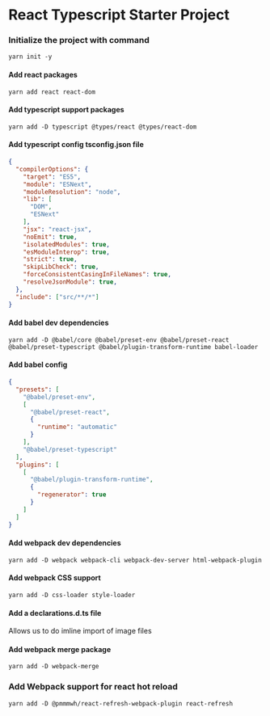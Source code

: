 # React Typescript Starter Project

### Initialize the project with command

```
yarn init -y
```

#### Add react packages
```
yarn add react react-dom
```


#### Add typescript support packages
```
yarn add -D typescript @types/react @types/react-dom
```

#### Add typescript config tsconfig.json file
```json
{
  "compilerOptions": {
    "target": "ES5",
    "module": "ESNext",
    "moduleResolution": "node",
    "lib": [
      "DOM",
      "ESNext"
    ],
    "jsx": "react-jsx",
    "noEmit": true,
    "isolatedModules": true,
    "esModuleInterop": true,
    "strict": true,
    "skipLibCheck": true,
    "forceConsistentCasingInFileNames": true,
    "resolveJsonModule": true,
  },
  "include": ["src/**/*"]
}
```
#### Add babel dev dependencies
```
yarn add -D @babel/core @babel/preset-env @babel/preset-react @babel/preset-typescript @babel/plugin-transform-runtime babel-loader
```

#### Add babel config
```json
{
  "presets": [
    "@babel/preset-env",
    [
      "@babel/preset-react",
      {
        "runtime": "automatic"
      }
    ],
    "@babel/preset-typescript"
  ],
  "plugins": [
    [
      "@babel/plugin-transform-runtime",
      {
        "regenerator": true
      }
    ]
  ]
}
```
#### Add webpack dev dependencies
```
yarn add -D webpack webpack-cli webpack-dev-server html-webpack-plugin
```
#### Add webpack CSS support
```
yarn add -D css-loader style-loader
```

#### Add a declarations.d.ts file
Allows us to do imline import of image files

#### Add webpack merge package
```
yarn add -D webpack-merge
```

### Add Webpack support for react hot reload
```
yarn add -D @pmmmwh/react-refresh-webpack-plugin react-refresh
```
